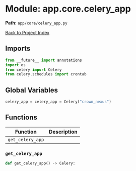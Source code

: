 # Module: app.core.celery_app

**Path:** `app/core/celery_app.py`

[Back to Project Index](../../../index.md)

## Imports
```python
from __future__ import annotations
import os
from celery import Celery
from celery.schedules import crontab
```

## Global Variables
```python
celery_app = celery_app = Celery("crown_nexus")
```

## Functions

| Function | Description |
| --- | --- |
| `get_celery_app` |  |

### `get_celery_app`
```python
def get_celery_app() -> Celery:
```
